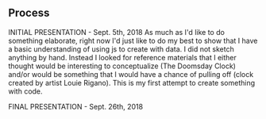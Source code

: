 ## Process

INITIAL PRESENTATION - Sept. 5th, 2018
 As much as I'd like to do something elaborate, right now I'd just like to do my best to show that I have a basic understanding of using js to create with data. I did not sketch anything by hand. Instead I looked for reference materials that I either thought would be interesting to conceptualize (The Doomsday Clock) and/or would be something that I would have a chance of pulling off (clock created by artist Louie Rigano). This is my first attempt to create something with code.

FINAL PRESENTATION - Sept. 26th, 2018
